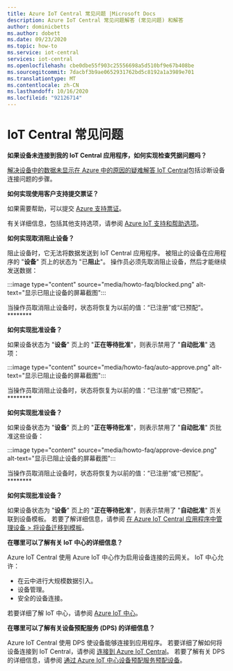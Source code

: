 ```yaml
---
title: Azure IoT Central 常见问题 |Microsoft Docs
description: Azure IoT Central 常见问题解答 (常见问题) 和解答
author: dominicbetts
ms.author: dobett
ms.date: 09/23/2020
ms.topic: how-to
ms.service: iot-central
services: iot-central
ms.openlocfilehash: cbe0dbe55f903c25556698a5d510bf9e67b408be
ms.sourcegitcommit: 7dacbf3b9ae0652931762bd5c8192a1a3989e701
ms.translationtype: MT
ms.contentlocale: zh-CN
ms.lasthandoff: 10/16/2020
ms.locfileid: "92126714"
---
```

# <a name="frequently-asked-questions-for-iot-central"></a>IoT Central 常见问题

**如果设备未连接到我的 IoT Central 应用程序，如何实现检查凭据问题吗？**

[解决设备中的数据未显示在 Azure 中的原因的疑难解答 IoT Central](troubleshoot-connection.md)包括诊断设备连接问题的步骤。

**如何实现使用客户支持提交票证？**

如果需要帮助，可以提交 [Azure 支持票证](https://portal.azure.com/#create/Microsoft.Support)。

有关详细信息，包括其他支持选项，请参阅 [Azure IoT 支持和帮助选项](../../iot-fundamentals/iot-support-help.md)。

**如何实现取消阻止设备？**

阻止设备时，它无法将数据发送到 IoT Central 应用程序。 被阻止的设备在应用程序的 "**设备**" 页上的状态为 "已**阻止**"。 操作员必须先取消阻止设备，然后才能继续发送数据：

:::image type="content" source="media/howto-faq/blocked.png" alt-text="显示已阻止设备的屏幕截图&quot;:::

当操作员取消阻止设备时，状态将恢复为以前的值：“已注册”或“已预配”。********

**如何实现批准设备？**

如果设备状态为 &quot;**设备**&quot; 页上的 &quot;**正在等待批准**&quot;，则表示禁用了 &quot;**自动批准**" 选项：

:::image type="content" source="media/howto-faq/auto-approve.png" alt-text="显示已阻止设备的屏幕截图&quot;:::

当操作员取消阻止设备时，状态将恢复为以前的值：“已注册”或“已预配”。********

**如何实现批准设备？**

如果设备状态为 &quot;**设备**&quot; 页上的 &quot;**正在等待批准**&quot;，则表示禁用了 &quot;**自动批准**" 页批准这些设备：

:::image type="content" source="media/howto-faq/approve-device.png" alt-text="显示已阻止设备的屏幕截图&quot;:::

当操作员取消阻止设备时，状态将恢复为以前的值：“已注册”或“已预配”。********

**如何实现批准设备？**

如果设备状态为 &quot;**设备**&quot; 页上的 &quot;**正在等待批准**&quot;，则表示禁用了 &quot;**自动批准**" 页关联到设备模板。 若要了解详细信息，请参阅 [在 Azure IoT Central 应用程序中管理设备 > 将设备迁移到模板](howto-manage-devices.md)。

**在哪里可以了解有关 IoT 中心的详细信息？**

Azure IoT Central 使用 Azure IoT 中心作为启用设备连接的云网关。 IoT 中心允许：

- 在云中进行大规模数据引入。
- 设备管理。
- 安全的设备连接。

若要详细了解 IoT 中心，请参阅 [Azure IoT 中心](../../iot-hub/index.yml)。

**在哪里可以了解有关设备预配服务 (DPS) 的详细信息？**

Azure IoT Central 使用 DPS 使设备能够连接到应用程序。 若要详细了解如何将设备连接到 IoT Central，请参阅 [连接到 Azure IoT Central](concepts-get-connected.md)。 若要了解有关 DPS 的详细信息，请参阅 [通过 Azure IoT 中心设备预配服务预配设备](../../iot-dps/about-iot-dps.md)。